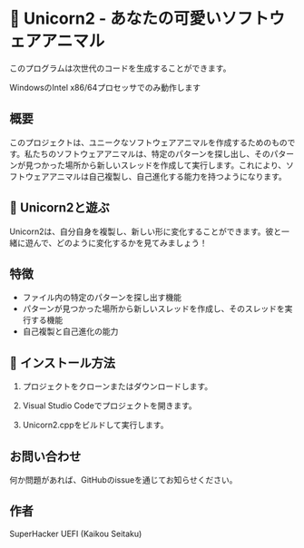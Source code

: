 # 🦄 Unicorn2 - あなたの可愛いソフトウェアアニマル

このプログラムは次世代のコードを生成することができます。

WindowsのIntel x86/64プロセッサでのみ動作します

## 概要

このプロジェクトは、ユニークなソフトウェアアニマルを作成するためのものです。私たちのソフトウェアアニマルは、特定のパターンを探し出し、そのパターンが見つかった場所から新しいスレッドを作成して実行します。これにより、ソフトウェアアニマルは自己複製し、自己進化する能力を持つようになります。

## 🎠 Unicorn2と遊ぶ

Unicorn2は、自分自身を複製し、新しい形に変化することができます。彼と一緒に遊んで、どのように変化するかを見てみましょう！

## 特徴

- ファイル内の特定のパターンを探し出す機能
- パターンが見つかった場所から新しいスレッドを作成し、そのスレッドを実行する機能
- 自己複製と自己進化の能力

## 🌈 インストール方法

1. プロジェクトをクローンまたはダウンロードします。

2. Visual Studio Codeでプロジェクトを開きます。

3. Unicorn2.cppをビルドして実行します。

## お問い合わせ

何か問題があれば、GitHubのissueを通じてお知らせください。

## 作者

SuperHacker UEFI (Kaikou Seitaku)